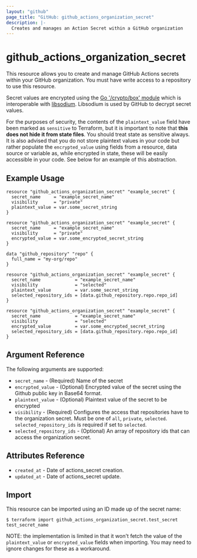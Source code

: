 ```yaml
---
layout: "github"
page_title: "GitHub: github_actions_organization_secret"
description: |-
  Creates and manages an Action Secret within a GitHub organization
---
```


# github_actions_organization_secret

This resource allows you to create and manage GitHub Actions secrets within your GitHub organization.
You must have write access to a repository to use this resource.

Secret values are encrypted using the [Go '/crypto/box' module](https://godoc.org/golang.org/x/crypto/nacl/box) which is
interoperable with [libsodium](https://libsodium.gitbook.io/doc/). Libsodium is used by GitHub to decrypt secret values.

For the purposes of security, the contents of the `plaintext_value` field have been marked as `sensitive` to Terraform,
but it is important to note that **this does not hide it from state files**. You should treat state as sensitive always.
It is also advised that you do not store plaintext values in your code but rather populate the `encrypted_value`
using fields from a resource, data source or variable as, while encrypted in state, these will be easily accessible
in your code. See below for an example of this abstraction.

## Example Usage

```hcl
resource "github_actions_organization_secret" "example_secret" {
  secret_name     = "example_secret_name"
  visibility      = "private"
  plaintext_value = var.some_secret_string
}

resource "github_actions_organization_secret" "example_secret" {
  secret_name     = "example_secret_name"
  visibility      = "private"
  encrypted_value = var.some_encrypted_secret_string
}
```

```hcl
data "github_repository" "repo" {
  full_name = "my-org/repo"
}

resource "github_actions_organization_secret" "example_secret" {
  secret_name             = "example_secret_name"
  visibility              = "selected"
  plaintext_value         = var.some_secret_string
  selected_repository_ids = [data.github_repository.repo.repo_id]
}

resource "github_actions_organization_secret" "example_secret" {
  secret_name             = "example_secret_name"
  visibility              = "selected"
  encrypted_value         = var.some_encrypted_secret_string
  selected_repository_ids = [data.github_repository.repo.repo_id]
}
```

## Argument Reference

The following arguments are supported:

* `secret_name`             - (Required) Name of the secret
* `encrypted_value`         - (Optional) Encrypted value of the secret using the Github public key in Base64 format.
* `plaintext_value`         - (Optional) Plaintext value of the secret to be encrypted
* `visibility`              - (Required) Configures the access that repositories have to the organization secret.
                              Must be one of `all`, `private`, `selected`. `selected_repository_ids` is required if set to `selected`.
* `selected_repository_ids` - (Optional) An array of repository ids that can access the organization secret.

## Attributes Reference

* `created_at`      - Date of actions_secret creation.
* `updated_at`      - Date of actions_secret update.

## Import

This resource can be imported using an ID made up of the secret name:

```
$ terraform import github_actions_organization_secret.test_secret test_secret_name
```

NOTE: the implementation is limited in that it won't fetch the value of the
`plaintext_value` or `encrypted_value` fields when importing. You may need to ignore changes for these as a workaround.
